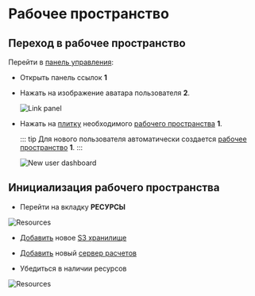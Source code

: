# Рабочее пространство

## Переход в рабочее пространство

Перейти в [панель управления](/docs/desc/dashboard.md):

- Открыть панель ссылок **1**
- Нажать на изображение аватара пользователя **2**.

  ![Link panel](/images/common/user_link_panel.png)

- Нажать на [плитку](/docs/desc/dashboard.md#структура-плитки-рабочего-пространства) необходимого [рабочего пространства][1] **1**.

  ::: tip <span class="iconify" data-icon="mdi:information" style="color: #42b983; font-size: 24px;"></span>
  Для нового пользователя автоматически создается [рабочее пространство][1] **1**.
  :::

  ![New user dashboard](/images/common/dashboard_user_new.png)

## Инициализация рабочего пространства

- Перейти на вкладку **РЕСУРСЫ**

![Resources](/images/common/dashboard_user_workspace_resources_new.png)

- [Добавить](./executor.md#добавление-в-рабочее-пространство) новое [S3 хранилище](/docs/desc/s3.md)

- [Добавить](./s3.md#добавление-в-рабочее-пространство) новый [cервер расчетов](/docs/desc/executor.md)

- Убедиться в наличии ресурсов

![Resources](/images/common/dashboard_user_workspace_resources.png)

[1]: /docs/desc/workspace.md
